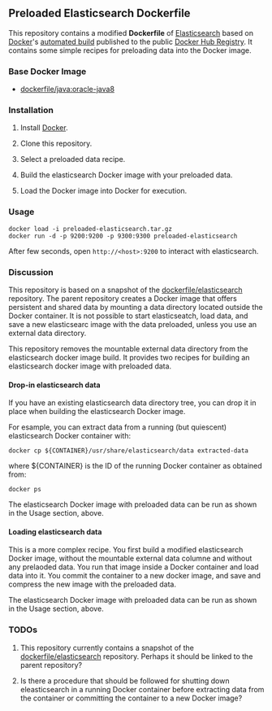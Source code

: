 ## Preloaded Elasticsearch Dockerfile

This repository contains a modified **Dockerfile** of [Elasticsearch](http://www.elasticsearch.org/)
based on  [Docker](https://www.docker.com/)'s [automated build](https://registry.hub.docker.com/u/dockerfile/elasticsearch/)
published to the public [Docker Hub Registry](https://registry.hub.docker.com/).  It contains some simple
recipes for preloading data into the Docker image.

### Base Docker Image

* [dockerfile/java:oracle-java8](http://dockerfile.github.io/#/java)

### Installation

1. Install [Docker](https://www.docker.com/).

2. Clone this repository.

3. Select a preloaded data recipe.

4. Build the elasticsearch Docker image with your preloaded data.

5. Load the Docker image into Docker for execution.

### Usage

```
docker load -i preloaded-elasticsearch.tar.gz
docker run -d -p 9200:9200 -p 9300:9300 preloaded-elasticsearch
```

After few seconds, open `http://<host>:9200` to interact with elasticsearch.

### Discussion

This repository is based on a snapshot of the
[dockerfile/elasticsearch](https://github.com/dockerfile/elasticsearch)
repository.  The parent repository creates a Docker image that offers
persistent and shared data by mounting a data directory located outside the
Docker container. It is not possible to start elasticseatch, load data, and
save a new elasticsearc image with the data preloaded, unless you use an
external data directory.

This repository removes the mountable external data directory from the
elasticsearch docker image build. It provides two recipes for building
an elasticsearch docker image with preloaded data.

#### Drop-in elasticsearch data

If you have an existing elasticsearch data directory tree, you can drop it in
place when building the elasticsearch Docker image.

For esample, you can extract data from a running (but quiescent) elasticsearch
Docker container with:

```
docker cp ${CONTAINER}/usr/share/elasticsearch/data extracted-data
```

where ${CONTAINER} is the ID of the running Docker container as obtained from:

```
docker ps
```

The elasticsearch Docker image with preloaded data can be run as shown in the
Usage section, above.

#### Loading elasticsearch data

This is a more complex recipe. You first build a modified elasticsearch Docker
image, without the mountable external data columne and without any prelaoded
data.  You run that image inside a Docker container and load data into it. You
commit the container to a new docker image, and save and compress the
new image with the preloaded data.

The elasticsearch Docker image with preloaded data can be run as shown in the
Usage section, above.


### TODOs

1. This repository currently contains a snapshot of the [dockerfile/elasticsearch](https://github.com/dockerfile/elasticsearch) repository. Perhaps it should be linked to the parent repository?

2. Is there a procedure that should be followed for shutting down eleasticsearch in a running Docker container before extracting data from the container or committing the container to a new Docker image?
